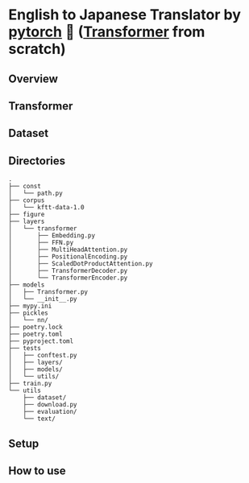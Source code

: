 # English to Japanese Translator by [pytorch](https://pytorch.org/) 🙊 ([Transformer](https://arxiv.org/abs/1706.03762) from scratch)

## Overview

## Transformer

## Dataset

## Directories

```
.
├── const
│   └── path.py
├── corpus
│   └── kftt-data-1.0
├── figure
├── layers
│   └── transformer
│       ├── Embedding.py
│       ├── FFN.py
│       ├── MultiHeadAttention.py
│       ├── PositionalEncoding.py
│       ├── ScaledDotProductAttention.py
│       ├── TransformerDecoder.py
│       └── TransformerEncoder.py
├── models
│   ├── Transformer.py
│   └── __init__.py
├── mypy.ini
├── pickles
│   └── nn/
├── poetry.lock
├── poetry.toml
├── pyproject.toml
├── tests
│   ├── conftest.py
│   ├── layers/
│   ├── models/
│   └── utils/
├── train.py
└── utils
    ├── dataset/
    ├── download.py
    ├── evaluation/
    └── text/
```

## Setup

## How to use
